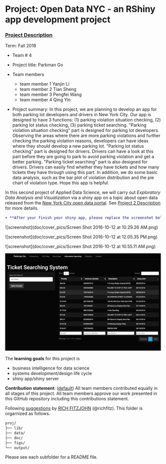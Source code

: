 # Project: Open Data NYC - an RShiny app development project
### [Project Description](doc/project2_desc.md)

Term: Fall 2016

+ Team # 4
+ Project title: Parkman Go
+ Team members
	+ team member 1 Yanjin Li
	+ team member 2 Tian Sheng
	+ team member 3 Pengfei Wang
	+ team member 4 Qing Yin
	
+ Project summary: In this project, we are planning to develop an app for both parking lot developers and drivers in New York City. Our app is designed to have 3 functions: (1) parking violation situation checking, (2) parking lot status checking, (3) parking ticket searching. "Parking violation situation checking" part is designed for parking lot developers. Observing the areas where there are more parking violations and further checking the parking violation reasons, developers can have ideas where they should develop a new parking lot. "Parking lot status checking" part is designed for drivers. Drivers can have a look at this part before they are going to park to avoid parking violation and get a better parking. "Parking ticket searching" part is also designed for drivers. Drivers can easily find whether they have tickets and how many tickets they have through using this part. In addition, we do some basic data analysis, such as the bar plot of violation distribution and the pie chart of violation type. Hope this app is helpful.

In this second project of Applied Data Science, we will carry out *Exploratory Data Analysis and Visualization* via a shiny app on a topic about open data released from the [New York City open data portal](https://nycopendata.socrata.com/). See [Project 2 Description](doc/project2_desc.md) for more details.  

```diff
+ **After your finish your shiny app, please replace the screenshot below with one from your own app.**
```

![screenshot](doc/cover_pics/Screen Shot 2016-10-12 at 10.29.26 AM.png)

![screenshot](doc/cover_pics/Screen Shot 2016-10-12 at 12.05.35 PM.png)

![screenshot](doc/cover_pics/Screen Shot 2016-10-12 at 10.55.11 AM.png)

![screenshot](doc/cover_pics/132.pic_hd.jpg)

The **learning goals** for this project is 
- business intelligence for data science
- systems development/design life cycle
- shiny app/shiny server
	
**Contribution statement**: ([default](doc/a_note_on_contributions.md)) All team members contributed equally in all stages of this project. All team members approve our work presented in this GitHub repository including this contributions statement. 

Following [suggestions](http://nicercode.github.io/blog/2013-04-05-projects/) by [RICH FITZJOHN](http://nicercode.github.io/about/#Team) (@richfitz). This folder is orgarnized as follows.

```
proj/
├── lib/
├── data/
├── doc/
├── figs/
└── output/
```

Please see each subfolder for a README file.

